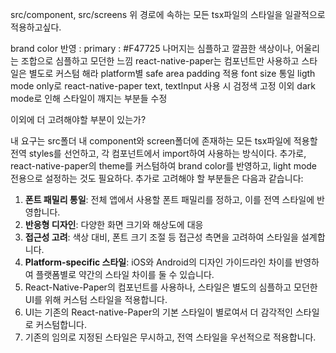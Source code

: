 src/component, src/screens 위 경로에 속하는 모든 tsx파일의 스타일을 일괄적으로 적용하고싶다.

brand color 반영 : primary : #F47725
나머지는 심플하고 깔끔한 색상이나, 어울리는 조합으로
심플하고 모던한 느낌
react-native-paper는 컴포넌트만 사용하고 스타일은 별도로 커스텀 해라
platform별 safe area padding 적용
font size 통일
ligth mode only로 react-native-paper text, textInput 사용 시 검정색 고정
이외 dark mode로 인해 스타일이 깨지는 부분들 수정

이외에 더 고려해야할 부분이 있는가?

내 요구는 src폴더 내 component와 screen폴더에 존재하는 모든 tsx파일에 적용할 전역 styles를 선언하고, 각 컴포넌트에서 import하여 사용하는 방식이다.
추가로, react-native-paper의 theme를 커스텀하여 brand color를 반영하고, light mode 전용으로 설정하는 것도 필요하다.
추가로 고려해야 할 부분들은 다음과 같습니다:
1. **폰트 패밀리 통일**: 전체 앱에서 사용할 폰트 패밀리를 정하고, 이를 전역 스타일에 반영합니다.
2. **반응형 디자인**: 다양한 화면 크기와 해상도에 대응
3. **접근성 고려**: 색상 대비, 폰트 크기 조절 등 접근성 측면을 고려하여 스타일을 설계합니다.
4. **Platform-specific 스타일**: iOS와 Android의 디자인 가이드라인 차이를 반영하여 플랫폼별로 약간의 스타일 차이를 둘 수 있습니다.
5. React-Native-Paper의 컴포넌트를 사용하나, 스타일은 별도의 심플하고 모던한 UI를 위해 커스텀 스타일을 적용합니다.
6. UI는 기존의 React-native-Paper의 기본 스타일이 별로여서 더 감각적인 스타일로 커스텀합니다.
7. 기존의 임의로 지정된 스타일은 무시하고, 전역 스타일을 우선적으로 적용합니다.